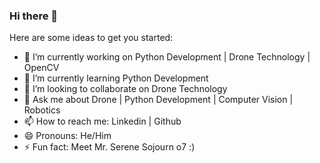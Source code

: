 ### Hi there 👋

Here are some ideas to get you started:

- 🔭 I’m currently working on Python Development | Drone Technology | OpenCV
- 🌱 I’m currently learning Python Development
- 👯 I’m looking to collaborate on Drone Technology
- 💬 Ask me about Drone | Python Development | Computer Vision | Robotics
- 📫 How to reach me: Linkedin | Github 
- 😄 Pronouns: He/Him
- ⚡ Fun fact: Meet Mr. Serene Sojourn o7 :)
